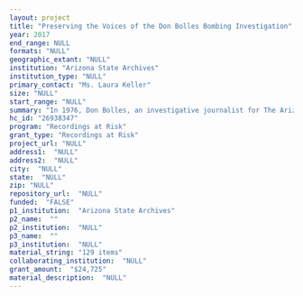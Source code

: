 ```yaml
--- 
layout: project 
title: "Preserving the Voices of the Don Bolles Bombing Investigation"
year: 2017
end_range: NULL
formats: "NULL"
geographic_extant: "NULL"
institution: "Arizona State Archives"
institution_type: "NULL"
primary_contact: "Ms. Laura Keller"
size: "NULL"
start_range: "NULL"
summary: "In 1976, Don Bolles, an investigative journalist for The Arizona Republic, died after a bomb exploded beneath his car in central Phoenix. Many, including Bolles himself, believe that organized criminals were behind the hit. Bolles’s murder has become an infamous mark in Arizona history—a watershed moment which spurred law officers, politicians and the courts into reform. On a national scale, its notoriety called attention to the dangers of Investigative Journalism and reinforced its viability. Forty years later, the bombing is still shrouded in mystery and controversy. The Arizona State Archives is requesting funding to digitize a small portion of tapes from the Bolles Collection that we believe contain valuable information such as police interviews and wiretaps of the case’s most important figures. Their digitization will expand access and provide new information about the criminal activity that spanned many levels of Arizona society during the late twentieth century."
hc_id: "26938347"
program: "Recordings at Risk"
grant_type: "Recordings at Risk"
project_url: "NULL"
address1:  "NULL"
address2:  "NULL"
city:  "NULL"
state:  "NULL"
zip: "NULL"
repository_url:  "NULL"
funded:  "FALSE"
p1_institution:  "Arizona State Archives"
p2_name:  ""
p2_institution:  "NULL"
p3_name:  ""
p3_institution:  "NULL"
material_string: "129 items"
collaborating_institution:  "NULL"
grant_amount:  "$24,725"
material_description:  "NULL"
---
```

